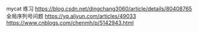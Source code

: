 mycat 练习
https://blog.csdn.net/dingchang3060/article/details/80408765
全局序列号问题
https://yq.aliyun.com/articles/49033
https://www.cnblogs.com/chenmh/p/5142943.html